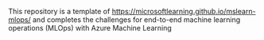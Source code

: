 This repository is a template of https://microsoftlearning.github.io/mslearn-mlops/ and completes the challenges for end-to-end machine learning operations (MLOps) with Azure Machine Learning
